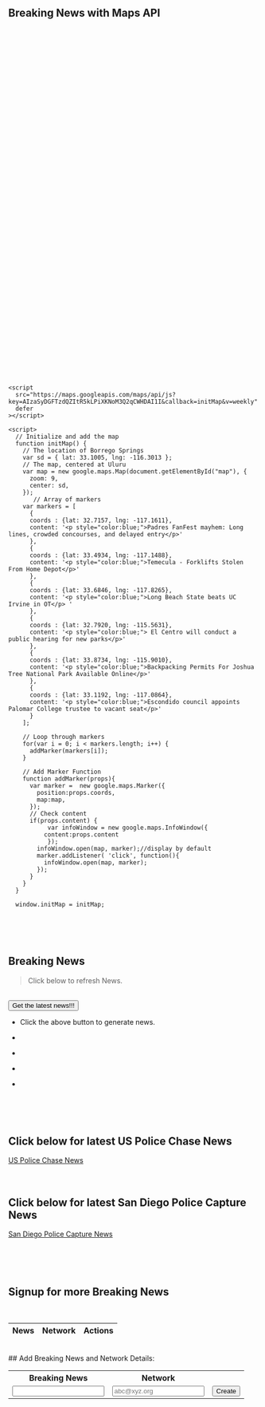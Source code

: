 <!--- This section is Cascading Style Sheet (CSS) and applies to HTML -->
<style>
/* "row style" is flexible size and aligns pictures in center */
.row {
  align-items: center;
  display: flex;
}
#map {
      height: 700px; /* The height is 400 pixels */
      width: 150%; /* The width is the width of the web page */
}

/* "column style" is one-third of the width with padding */
.column {
  flex: 33.33%;
  padding: 5px;
}
</style>

## Breaking News with Maps API
<!--The div element for the map -->
<div id="map"></div>

    <script
      src="https://maps.googleapis.com/maps/api/js?key=AIzaSyDGFTzdQZItR5kLPiXKNoM3Q2qCWHDAI1I&callback=initMap&v=weekly"
      defer
    ></script>
    
    <script>                              
      // Initialize and add the map
      function initMap() {
        // The location of Borrego Springs
        var sd = { lat: 33.1005, lng: -116.3013 };
        // The map, centered at Uluru
        var map = new google.maps.Map(document.getElementById("map"), {
          zoom: 9,
          center: sd,
        });
           // Array of markers 
        var markers = [
          {
          coords : {lat: 32.7157, lng: -117.1611}, 
          content: '<p style="color:blue;">Padres FanFest mayhem: Long lines, crowded concourses, and delayed entry</p>' 
          },
          {
          coords : {lat: 33.4934, lng: -117.1488}, 
          content: '<p style="color:blue;">Temecula - Forklifts Stolen From Home Depot</p>'  
          }, 
          {
          coords : {lat: 33.6846, lng: -117.8265}, 
          content: '<p style="color:blue;">Long Beach State beats UC Irvine in OT</p> '  
          }, 
          {  
          coords : {lat: 32.7920, lng: -115.5631}, 
          content: '<p style="color:blue;"> El Centro will conduct a public hearing for new parks</p>'  
          }, 
          {
          coords : {lat: 33.8734, lng: -115.9010}, 
          content: '<p style="color:blue;">Backpacking Permits For Joshua Tree National Park Available Online</p>'  
          },
          {
          coords : {lat: 33.1192, lng: -117.0864}, 
          content: '<p style="color:blue;">Escondido council appoints Palomar College trustee to vacant seat</p>'  
          }	
        ];
      
        // Loop through markers 
        for(var i = 0; i < markers.length; i++) { 
          addMarker(markers[i]); 
        }
                                          
        // Add Marker Function 
        function addMarker(props){ 
          var marker =  new google.maps.Marker({ 
            position:props.coords, 
            map:map, 
          });
          // Check content 
          if(props.content) { 
               var infoWindow = new google.maps.InfoWindow({ 
              content:props.content 
               });
            infoWindow.open(map, marker);//display by default
            marker.addListener( 'click', function(){ 
              infoWindow.open(map, marker); 
            });
          }
        }                                          
      }

      window.initMap = initMap;
  </script>
<br/>
<br/>
<br/>

## Breaking News
> Click below to refresh News.

<br/>
<button name="button" onclick="getNews()" >Get the latest news!!!</button>

<br/>

- <p class="news2_style" id="news1">Click the above button to generate news.</p>
- <p class="news2_style" id="news2"></p>
- <p  class="news2_style" id="news3"></p>
- <p class="news2_style" id="news4"></p>
- <p  class="news2_style" id="news5"></p>

<script>
// Array of 15 news
var newsArray = [
"Bolsonaro supporters storm Brazilian Congress.",
"Kevin McCarthy is new speaker",
"Woman sentenced to three years in state prison for collecting $400,000 in viral GoFundMe scam",
"Ukraine denies Russian claim it killed 600 soldiers",
"Damar Hamlin: Buffalo Bills make stirring display in support of safety during victory",
"Worshippers in Tokyo plunge into ice bath to mark new year",
"Driver crashes and flips vehicle inside drive-through car wash",
"Brazilian police fire tear gas at Bolsonaro supporters",
"Deer rescued from frozen river in Wisconsin",
"Two years after Covid food still tastes rotten",
"Woman dies after thrown from horse at Florida rodeo",
"Dog rescued from frozen Quebec lake",
"DeSantis activates National Guard amid increase of migrant landings on Florida Keys",
"Amid unrest, Iran's hardliners turn their anger to France",
"Filipino Catholics hold big procession after pandemic eases",	
	
];
								       
// this function is called upon button click
function getNews() {
	var time = new Date().getMilliseconds(); //get current time
	var arrayIndex = time % 15; // get the arrray index value < 15
	document.getElementById("news1").innerHTML = newsArray[arrayIndex++]; // replace the p element news 
	if (arrayIndex == 15) {
	    arrayIndex = 0
	} 
	document.getElementById("news2").innerHTML = newsArray[arrayIndex++]; // replace the p element news 
        if (arrayIndex == 15) {
	    arrayIndex = 0
	} 								      								      
	document.getElementById("news3").innerHTML = newsArray[arrayIndex++]; // replace the p element news 
        if (arrayIndex == 15) {
	    arrayIndex = 0
	} 								      								      
      	document.getElementById("news4").innerHTML = newsArray[arrayIndex++]; // replace the p element news 
        if (arrayIndex == 15) {
	    arrayIndex = 0
	} 								      								      
	document.getElementById("news5").innerHTML = newsArray[arrayIndex++]; // replace the p element news 

}
								      
								      
  // Initialize and add the map
  function initMap() {
        // The location of Borrego Springs
        var sd = { lat: 33.1005, lng: -116.3013 };
        // The map, centered at Uluru
        var map = new google.maps.Map(document.getElementById("map"), {
          zoom: 9,
          center: sd,
        });
           // Array of markers 
        var markers = [
          {
          coords : {lat: 32.7157, lng: -117.1611}, 
          content: '<p style="color:blue;">Padres FanFest mayhem: Long lines, crowded concourses, and delayed entry</p>' 
          },
          {
          coords : {lat: 33.4934, lng: -117.1488}, 
          content: '<p style="color:blue;">Temecula - Forklifts Stolen From Home Depot</p>'  
          }, 
          {
          coords : {lat: 33.6846, lng: -117.8265}, 
          content: '<p style="color:blue;">Long Beach State beats UC Irvine in OT</p> '  
          }, 
          {  
          coords : {lat: 32.7920, lng: -115.5631}, 
          content: '<p style="color:blue;"> El Centro will conduct a public hearing for new parks</p>'  
          }, 
          {
          coords : {lat: 33.8734, lng: -115.9010}, 
          content: '<p style="color:blue;">Backpacking Permits For Joshua Tree National Park Available Online</p>'  
          },
          {
          coords : {lat: 33.1192, lng: -117.0864}, 
          content: '<p style="color:blue;">Escondido council appoints Palomar College trustee to vacant seat</p>'  
          }	
        ];
      
        // Loop through markers 
        for(var i = 0; i < markers.length; i++) { 
          addMarker(markers[i]); 
        }
                                          
        // Add Marker Function 
        function addMarker(props){ 
          var marker =  new google.maps.Marker({ 
            position:props.coords, 
            map:map, 
          });
          // Check content 
          if(props.content) { 
               var infoWindow = new google.maps.InfoWindow({ 
              content:props.content 
               });
            infoWindow.open(map, marker);//display by default
            marker.addListener( 'click', function(){ 
              infoWindow.open(map, marker); 
            });
          }
        }                                          
  }

  window.initMap = initMap;
								      
								   
</script>
	
	
<br/>
<br/>
<br/>

## Click below for latest US Police Chase News 
<a href="https://twitter.com/pcalive">US Police Chase News</a> 
<br/>
<br/>
<br/>	
## Click below for latest San Diego Police Capture News 
<a href="https://twitter.com/SanDiegoPD?ref_src=twsrc%5Egoogle%7Ctwcamp%5Eserp%7Ctwgr%5Eauthor">San Diego Police Capture News </a> 

<br/><br/><br/>
##  Signup for more Breaking News 
<br/>
<table>
  <thead>
  <tr>
    <th>News</th>
    <th>Network</th>
    <th>Actions</th>
  </tr>
  </thead>
  <tbody id="table">
    <!-- javascript generated data -->
  </tbody>
</table>

<br/>
##  Add Breaking News and Network Details: 

<table>
    <tr>
        <th><label for="name">Breaking News</label></th>
        <th><label for="email">Network</label></th>
    </tr>
    <tr>
        <td><input type="text" name="name" id="name" required></td>
        <td><input type="email" name="email" id="email" placeholder="abc@xyz.org" required></td>
        <td ><button onclick="createUser()">Create</button></td>
    </tr>
</table>

<script>

// Static json, this can be used to test data prior to API and Mo
jsonStr = '[{"_name": "Bolsonaro supporters storm Brazilian Congress.", "_uid": "CNN"}, {"_name": "Kevin McCarthy is new speaker", "_uid": "Fox"}, {"_name": "Woman sentenced to three years in state prison for collecting $400,000 in viral GoFundMe scam", "_uid": "ABC"}, {"_name": "Ukraine denies Russian claim it killed 600 soldiers", "_uid": "NBC"}, {"_name": "Damar Hamlin: Buffalo Bills make stirring display in support of safety during victory", "_uid": "BBC"}]';
	
glob = 1;

function createUser() {
var Table = document.getElementById("table");
Table.innerHTML = "";

    name = document.getElementById("name").value;
    email = document.getElementById("email").value;

    // Convert JSON string to JSON object
    data = JSON.parse(jsonStr);
    
    //str = 
    //TO push new element
    //data.push({"_name": "Thomas3", "_uid": "t8test"});
    data.push({ "_name" : name, "_uid": email});
    
    jsonStr = JSON.stringify(data);
    
    
    //data = JSON.parse(jsonStr);
    //showRows(data);
    showTable();

}
    
function showRows(data) {
// prepare HTML result container for new output
    const table = document.getElementById("table");
    
    data.forEach(user => {
    // build a row for each user
    const tr = document.createElement("tr");

    // td's to build out each column of data
    const name = document.createElement("td");
    const id = document.createElement("td");
    const action = document.createElement("td");
           
    // add content from user data          
    name.innerHTML = user._name; 
    id.innerHTML = user._uid; 

    // add action for update button
    var updateBtn = document.createElement('input');
    updateBtn.type = "button";
    updateBtn.className = "button";
    updateBtn.value = "Update";
    updateBtn.style = "margin-right:16px";
    updateBtn.onclick = function () {
      alert("Update: " + user._uid);
    };
    action.appendChild(updateBtn);

    // add action for delete button
    var deleteBtn = document.createElement('input');
    deleteBtn.type = "button";
    deleteBtn.className = "button";
    deleteBtn.value = "Delete";
    deleteBtn.style = "margin-right:16px"
    deleteBtn.onclick = function () {
      alert("Delete: " + user._uid);
    };
    action.appendChild(deleteBtn);  

    // add data to row
    tr.appendChild(name);
    tr.appendChild(id);
    tr.appendChild(action);

    // add row to table
    table.appendChild(tr);
  });
    
}

function showTable() {

    // Convert JSON string to JSON object
    data1 = JSON.parse(jsonStr);
    
    strName = "_name"
    strNameValue = "nameName"
    strUser = "_uid"
    strUserValue = "uidValue" + glob
    
    //data.push({ "_name" : strNameValue, "_uid": strUserValue});
    //TO push new element
    //data.push({"_name": "Thomas3", "_uid": "t8"});
    //jsonStr = JSON.stringify(data);
    
    //data = JSON.parse(jsonStr);
    showRows(data1);
}

showTable();
</script>


